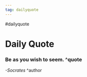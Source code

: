 ```yaml
---
tag: dailyquote
---
```


#dailyquote

# Daily Quote

### Be as you wish to seem. ^quote
*-Socrates* ^author
